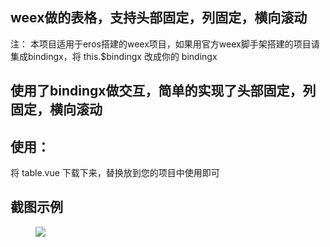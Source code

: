 ## weex做的表格，支持头部固定，列固定，横向滚动 

注： 本项目适用于eros搭建的weex项目，如果用官方weex脚手架搭建的项目请集成bindingx，将 this.$bindingx 改成你的 bindingx

## 使用了bindingx做交互，简单的实现了头部固定，列固定，横向滚动


## 使用：
将 table.vue 下载下来，替换放到您的项目中使用即可

## 截图示例
<figure class="center">
    <img src="https://raw.githubusercontent.com/kang558/weex-table/master/screenshot/screenshot.gif">
</figure>


